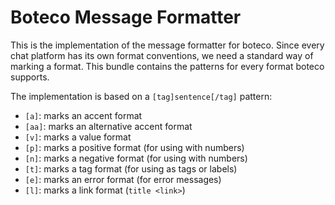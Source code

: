 # Boteco Message Formatter

This is the implementation of the message formatter for boteco. Since every chat
platform has its own format conventions, we need a standard way of marking a
format. This bundle contains the patterns for every format boteco supports.

The implementation is based on a `[tag]sentence[/tag]` pattern:

- `[a]`: marks an accent format
- `[aa]`: marks an alternative accent format
- `[v]`: marks a value format
- `[p]`: marks a positive format (for using with numbers)
- `[n]`: marks a negative format (for using with numbers)
- `[t]`: marks a tag format (for using as tags or labels)
- `[e]`: marks an error format (for error messages)
- `[l]`: marks a link format (`title <link>`)
